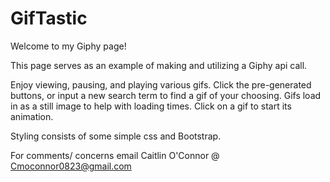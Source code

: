 # GifTastic
Welcome to my Giphy page!

This page serves as an example of making and utilizing a Giphy api call.

Enjoy viewing, pausing, and playing various gifs. Click the pre-generated buttons,
or input a new search term to find a gif of your choosing. 
Gifs load in as a still image to help with loading times. Click on a gif to 
start its animation.

Styling consists of some simple css and Bootstrap.


For comments/ concerns email Caitlin O'Connor @ Cmoconnor0823@gmail.com
